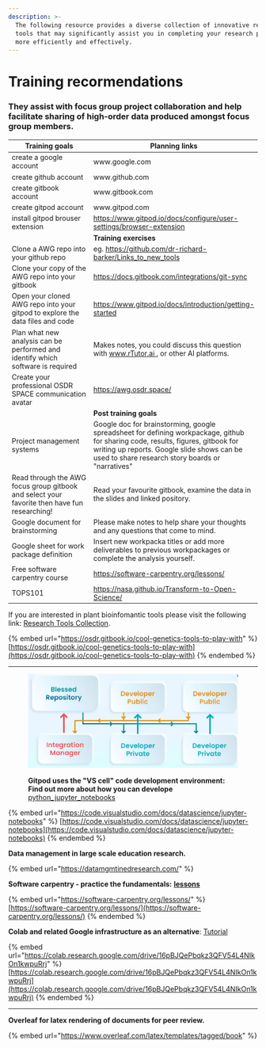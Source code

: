 ```yaml
---
description: >-
  The following resource provides a diverse collection of innovative research
  tools that may significantly assist you in completing your research papers
  more efficiently and effectively.
---
```


# Training recormendations

### They assist with focus group project collaboration and help facilitate sharing of high-order data produced amongst focus group members.&#x20;



<table><thead><tr><th width="291">Training goals</th><th>Planning links </th></tr></thead><tbody><tr><td>create a google account</td><td>www.google.com</td></tr><tr><td>create github account</td><td>www.github.com</td></tr><tr><td>create gitbook account</td><td>www.gitbook.com</td></tr><tr><td>create gitpod account</td><td>www.gitpod.com</td></tr><tr><td>install gitpod brouser extension</td><td><a href="https://www.gitpod.io/docs/configure/user-settings/browser-extension">https://www.gitpod.io/docs/configure/user-settings/browser-extension</a></td></tr><tr><td></td><td><strong>Training exercises</strong></td></tr><tr><td>Clone a AWG repo into your github repo</td><td>eg. <a href="https://github.com/dr-richard-barker/Links_to_new_tools">https://github.com/dr-richard-barker/Links_to_new_tools</a></td></tr><tr><td>Clone your copy of the AWG repo into your gitbook</td><td><a href="https://docs.gitbook.com/integrations/git-sync">https://docs.gitbook.com/integrations/git-sync</a></td></tr><tr><td>Open your cloned AWG repo into your gitpod to explore the data files and code</td><td><a href="https://www.gitpod.io/docs/introduction/getting-started">https://www.gitpod.io/docs/introduction/getting-started</a></td></tr><tr><td>Plan what new analysis can be performed and identify which software is required</td><td>Makes notes, you could discuss this question with <a href="https://www.rtutor.ai/">www.rTutor.ai </a>, or other AI platforms. </td></tr><tr><td>Create your professional OSDR SPACE communication avatar </td><td><a href="https://awg.osdr.space/">https://awg.osdr.space/</a></td></tr><tr><td></td><td><strong>Post training goals</strong></td></tr><tr><td>Project management systems</td><td>Google doc for brainstorming, google spreadsheet for defining workpackage, github for sharing code, results, figures, gitbook for writing up reports. Google slide shows can be used to share research story boards or "narratives"</td></tr><tr><td>Read through the AWG focus group gitbook and select your favorite then have fun researching! </td><td>Read your favourite gitbook, examine the data in the slides and linked pository. </td></tr><tr><td>Google document for brainstorming</td><td>Please make notes to help share your thoughts and any questions that come to mind.</td></tr><tr><td>Google sheet for work package definition</td><td>Insert new workpacka titles or add more deliverables to previous workpackages or complete the analysis yourself. </td></tr><tr><td>Free software carpentry course </td><td><a href="https://software-carpentry.org/lessons/">https://software-carpentry.org/lessons/</a></td></tr><tr><td>TOPS101</td><td><a href="https://nasa.github.io/Transform-to-Open-Science/">https://nasa.github.io/Transform-to-Open-Science/</a></td></tr></tbody></table>

&#x20;If you are interested in plant bioinfomantic tools please visit the following link: [Research Tools Collection](http://example.com).&#x20;

{% embed url="https://osdr.gitbook.io/cool-genetics-tools-to-play-with" %}
[https://osdr.gitbook.io/cool-genetics-tools-to-play-with](https://osdr.gitbook.io/cool-genetics-tools-to-play-with)
{% endembed %}

***

<figure><img src=".gitbook/assets/image (4).png" alt=""><figcaption><p><strong>Gitpod uses the "VS cell" code development environment: Find out more about how you can develope</strong> <a href="https://code.visualstudio.com/docs/datascience/jupyter-notebooks">python_jupyter_notebooks</a></p></figcaption></figure>

{% embed url="https://code.visualstudio.com/docs/datascience/jupyter-notebooks" %}
[https://code.visualstudio.com/docs/datascience/jupyter-notebooks](https://code.visualstudio.com/docs/datascience/jupyter-notebooks)
{% endembed %}

**Data management in large scale education research.**&#x20;

{% embed url="https://datamgmtinedresearch.com/" %}

**Software carpentry - practice the fundamentals:** [**lessons**](https://software-carpentry.org/lessons/)

{% embed url="https://software-carpentry.org/lessons/" %}
[https://software-carpentry.org/lessons/](https://software-carpentry.org/lessons/)
{% endembed %}

**Colab and related Google infrastructure as an alternative**: [Tutorial](https://colab.research.google.com/drive/16pBJQePbqkz3QFV54L4NIkOn1kwpuRrj)

{% embed url="https://colab.research.google.com/drive/16pBJQePbqkz3QFV54L4NIkOn1kwpuRrj" %}
[https://colab.research.google.com/drive/16pBJQePbqkz3QFV54L4NIkOn1kwpuRrj](https://colab.research.google.com/drive/16pBJQePbqkz3QFV54L4NIkOn1kwpuRrj)
{% endembed %}

***

**Overleaf for latex rendering of documents for peer review.**&#x20;

{% embed url="https://www.overleaf.com/latex/templates/tagged/book" %}

